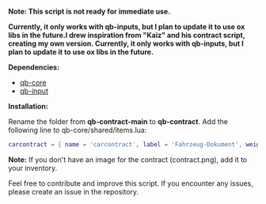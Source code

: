 **Note: This script is not ready for immediate use.**

**Currently, it only works with qb-inputs, but I plan to update it to use ox libs in the future.I drew inspiration from **"Kaiz"** and his contract script, creating my own version. Currently, it only works with qb-inputs, but I plan to update it to use ox libs in the future.**

**Dependencies:**

- [qb-core](https://github.com/qbcore-framework/qb-core "qb-core")
- [qb-input](https://github.com/qbcore-framework/qb-input "qb-input")

**Installation:**

Rename the folder from **qb-contract-main** to **qb-contract**.
Add the following line to qb-core/shared/items.lua:


```lua
carcontract = { name = 'carcontract', label = 'Fahrzeug-Dokument', weight = 1, type = 'item', image = 'contract.png', unique = true, useable = true, shouldClose = true, combinable = nil, description = 'Ein Verkaufsvertrag für Fahrzeuge' },
```

**Note:**
If you don't have an image for the contract (contract.png), add it to your inventory.

Feel free to contribute and improve this script. If you encounter any issues, please create an issue in the repository.
